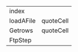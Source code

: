 |              |           |
|--------------|-----------|
| index        |           |
| loadAFile    | quoteCell |
| Getrows      | quoteCell |
| FtpStep      |           |

